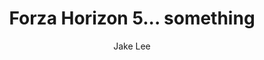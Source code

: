 ---
title: Forza Horizon 5... something
author: Jake Lee
layout: post
image: /assets/images/
tags:
    - 
---